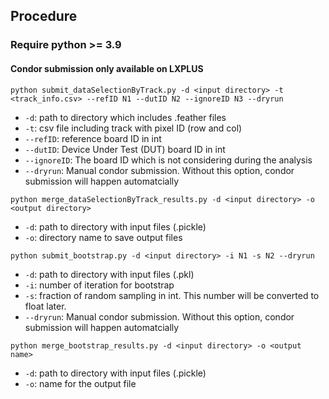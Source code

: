 ## Procedure
### Require python >= 3.9

#### Condor submission only available on LXPLUS

```python submit_dataSelectionByTrack.py -d <input directory> -t <track_info.csv> --refID N1 --dutID N2 --ignoreID N3 --dryrun```
- `-d`: path to directory which includes .feather files
- `-t`: csv file including track with pixel ID (row and col)
- `--refID`: reference board ID in int
- `--dutID`: Device Under Test (DUT) board ID in int
- `--ignoreID`: The board ID which is not considering during the analysis
- `--dryrun`: Manual condor submission. Without this option, condor submission will happen automatcially

```python merge_dataSelectionByTrack_results.py -d <input directory> -o <output directory>```
- `-d`: path to directory with input files (.pickle)
- `-o`: directory name to save output files

```python submit_bootstrap.py -d <input directory> -i N1 -s N2 --dryrun```
- `-d`: path to directory with input files (.pkl)
- `-i`: number of iteration for bootstrap
- `-s`: fraction of random sampling in int. This number will be converted to float later.
- `--dryrun`: Manual condor submission. Without this option, condor submission will happen automatcially

```python merge_bootstrap_results.py -d <input directory> -o <output name>```
- `-d`: path to directory with input files (.pickle)
- `-o`: name for the output file